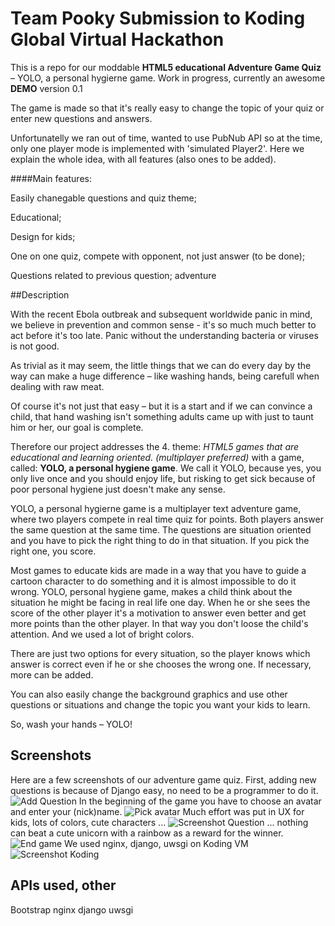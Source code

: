 # Team Pooky Submission to Koding Global Virtual Hackathon

This is a repo for our moddable **HTML5 educational Adventure Game Quiz** – YOLO, a personal hygierne game. Work in progress, currently an awesome **DEMO** version 0.1

The game is made so that it's really easy to change the topic of your quiz or enter new questions and answers.

Unfortunatelly we ran out of time, wanted to use PubNub API so at the time, only one player mode is implemented with 'simulated Player2'. Here we explain the whole idea, with all features (also ones to be added).


####Main features:    

Easily chanegable questions and quiz theme; 

Educational;

Design for kids;

One on one quiz, compete with opponent, not just answer (to be done); 

Questions related to previous question; adventure


##Description

With the recent Ebola outbreak and subsequent worldwide panic in mind, we believe in prevention and common sense - it's so much much better to act before it's too late. Panic without the understanding bacteria or viruses is not good.

As trivial as it may seem, the little things that we can do every day by the way can make a huge difference – like washing hands, being carefull when dealing with raw meat.

Of course it's not just that easy – but it is a start and if we can convince a child, that hand washing isn't something adults came up with just to taunt him or her, our goal is complete. 

Therefore our project addresses the 4. theme: _HTML5 games that are educational and learning oriented. (multiplayer preferred)_ with a game, called: **YOLO, a personal hygiene game**. We call it YOLO, because yes, you only live once and you should enjoy life, but risking to get sick because of poor personal hygiene just doesn't make any sense. 

YOLO, a personal hygierne game is a multiplayer text adventure game, where two players compete in real time quiz for points. Both players answer the same question at the same time. The questions are situation oriented and you have to pick the right thing to do in that situation. If you pick the right one, you score. 

Most games to educate kids are made in a way that you have to guide a cartoon character to do something and it is almost impossible to do it wrong. YOLO, personal hygiene game, makes a child think about the situation he might be facing in real life one day. When he or she sees the score of the other player it's a motivation to answer even better and get more points than the other player. In that way you don't loose the child's attention. And we used a lot of bright colors.

There are just two options for every situation, so the player knows which answer is correct even if he or she chooses the wrong one. If necessary, more can be added.

You can also easily change the background graphics and use other questions or situations and change the topic you want your kids to learn. 

So, wash your hands – YOLO!

## Screenshots

Here are a few screenshots of our adventure game quiz.
First, adding new questions is because of Django easy, no need to be a programmer to do it.
![](http://d.pr/i/12n9p.jpg "Add Question")
In the beginning of the game you have to choose an avatar and enter your (nick)name.
![](http://d.pr/i/1ff4N/3SUNrZFv.jpg "Pick avatar")
Much effort was put in UX for kids, lots of colors, cute characters ...
![](http://d.pr/i/19u0k.jpg "Screenshot Question")
... nothing can beat a cute unicorn with a rainbow as a reward for the winner.
![](http://d.pr/i/NX46.jpg "End game")
We used nginx, django, uwsgi on Koding VM
![](http://d.pr/i/16oaN/4h6BeYIH.jpg "Screenshot Koding")


## APIs used, other

Bootstrap
nginx
django
uwsgi
